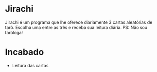 # Jirachi
Jirachi é um programa que lhe oferece diariamente 3 cartas aleatórias de tarô. Escolha uma entre as três e receba sua leitura diária. PS: Não sou taróloga! 

# Incabado
- Leitura das cartas
